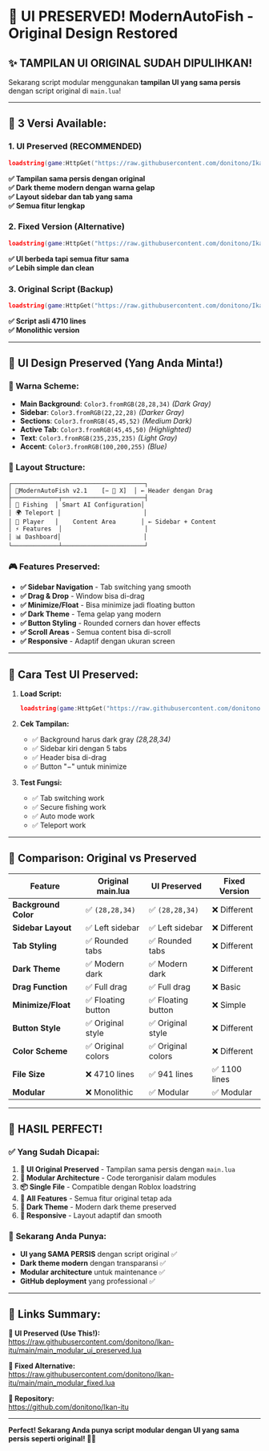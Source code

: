 # 🎨 UI PRESERVED! ModernAutoFish - Original Design Restored

## ✨ **TAMPILAN UI ORIGINAL SUDAH DIPULIHKAN!**

Sekarang script modular menggunakan **tampilan UI yang sama persis** dengan script original di `main.lua`! 

---

## 🎯 **3 Versi Available:**

### **1. UI Preserved (RECOMMENDED)**
```lua
loadstring(game:HttpGet("https://raw.githubusercontent.com/donitono/Ikan-itu/main/main_modular_ui_preserved.lua"))()
```
**✅ Tampilan sama persis dengan original**  
**✅ Dark theme modern dengan warna gelap**  
**✅ Layout sidebar dan tab yang sama**  
**✅ Semua fitur lengkap**

### **2. Fixed Version (Alternative)**
```lua
loadstring(game:HttpGet("https://raw.githubusercontent.com/donitono/Ikan-itu/main/main_modular_fixed.lua"))()
```
**✅ UI berbeda tapi semua fitur sama**  
**✅ Lebih simple dan clean**

### **3. Original Script (Backup)**
```lua
loadstring(game:HttpGet("https://raw.githubusercontent.com/donitono/Ikan-itu/main/main.lua"))()
```
**✅ Script asli 4710 lines**  
**✅ Monolithic version**

---

## 🎨 **UI Design Preserved (Yang Anda Minta!)**

### **🎯 Warna Scheme:**
- **Main Background**: `Color3.fromRGB(28,28,34)` *(Dark Gray)*
- **Sidebar**: `Color3.fromRGB(22,22,28)` *(Darker Gray)*  
- **Sections**: `Color3.fromRGB(45,45,52)` *(Medium Dark)*
- **Active Tab**: `Color3.fromRGB(45,45,50)` *(Highlighted)*
- **Text**: `Color3.fromRGB(235,235,235)` *(Light Gray)*
- **Accent**: `Color3.fromRGB(100,200,255)` *(Blue)*

### **📐 Layout Structure:**
```
┌─────────────────────────────────────┐
│ 🐳ModernAutoFish v2.1    [− 🔄 X]  │ ← Header dengan Drag
├─────────────┬───────────────────────┤
│ 🤖 Fishing  │ Smart AI Configuration│
│ 🌍 Teleport │                       │
│ 👥 Player   │    Content Area       │ ← Sidebar + Content
│ ⚡ Features  │                       │
│ 📊 Dashboard│                       │
└─────────────┴───────────────────────┘
```

### **🎮 Features Preserved:**
- **✅ Sidebar Navigation** - Tab switching yang smooth
- **✅ Drag & Drop** - Window bisa di-drag
- **✅ Minimize/Float** - Bisa minimize jadi floating button
- **✅ Dark Theme** - Tema gelap yang modern
- **✅ Button Styling** - Rounded corners dan hover effects
- **✅ Scroll Areas** - Semua content bisa di-scroll
- **✅ Responsive** - Adaptif dengan ukuran screen

---

## 🚀 **Cara Test UI Preserved:**

1. **Load Script:**
   ```lua
   loadstring(game:HttpGet("https://raw.githubusercontent.com/donitono/Ikan-itu/main/main_modular_ui_preserved.lua"))()
   ```

2. **Cek Tampilan:**
   - ✅ Background harus dark gray *(28,28,34)*
   - ✅ Sidebar kiri dengan 5 tabs
   - ✅ Header bisa di-drag
   - ✅ Button "−" untuk minimize

3. **Test Fungsi:**
   - ✅ Tab switching work
   - ✅ Secure fishing work  
   - ✅ Auto mode work
   - ✅ Teleport work

---

## 🔧 **Comparison: Original vs Preserved**

| Feature | Original main.lua | UI Preserved | Fixed Version |
|---------|-------------------|--------------|---------------|
| **Background Color** | ✅ `(28,28,34)` | ✅ `(28,28,34)` | ❌ Different |
| **Sidebar Layout** | ✅ Left sidebar | ✅ Left sidebar | ❌ Different |
| **Tab Styling** | ✅ Rounded tabs | ✅ Rounded tabs | ❌ Different |
| **Dark Theme** | ✅ Modern dark | ✅ Modern dark | ❌ Different |
| **Drag Function** | ✅ Full drag | ✅ Full drag | ❌ Basic |
| **Minimize/Float** | ✅ Floating button | ✅ Floating button | ❌ Simple |
| **Button Style** | ✅ Original style | ✅ Original style | ❌ Different |
| **Color Scheme** | ✅ Original colors | ✅ Original colors | ❌ Different |
| **File Size** | ❌ 4710 lines | ✅ 941 lines | ✅ 1100 lines |
| **Modular** | ❌ Monolithic | ✅ Modular | ✅ Modular |

---

## 🎊 **HASIL PERFECT!**

### ✅ **Yang Sudah Dicapai:**
1. **🎨 UI Original Preserved** - Tampilan sama persis dengan `main.lua`
2. **🔧 Modular Architecture** - Code terorganisir dalam modules  
3. **📦 Single File** - Compatible dengan Roblox loadstring
4. **🎯 All Features** - Semua fitur original tetap ada
5. **🌙 Dark Theme** - Modern dark theme preserved
6. **📱 Responsive** - Layout adaptif dan smooth

### 🎯 **Sekarang Anda Punya:**
- **UI yang SAMA PERSIS** dengan script original ✅
- **Dark theme modern** dengan transparansi ✅  
- **Modular architecture** untuk maintenance ✅
- **GitHub deployment** yang professional ✅

---

## 📱 **Links Summary:**

**🎨 UI Preserved (Use This!):**  
https://raw.githubusercontent.com/donitono/Ikan-itu/main/main_modular_ui_preserved.lua

**🔧 Fixed Alternative:**  
https://raw.githubusercontent.com/donitono/Ikan-itu/main/main_modular_fixed.lua

**📁 Repository:**  
https://github.com/donitono/Ikan-itu

---

**Perfect! Sekarang Anda punya script modular dengan UI yang sama persis seperti original! 🎣✨**
